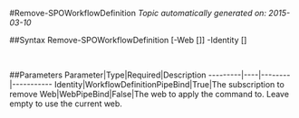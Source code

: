 #Remove-SPOWorkflowDefinition
*Topic automatically generated on: 2015-03-10*


##Syntax
    Remove-SPOWorkflowDefinition [-Web [<WebPipeBind>]] -Identity [<WorkflowDefinitionPipeBind>]

&nbsp;

##Parameters
Parameter|Type|Required|Description
---------|----|--------|-----------
Identity|WorkflowDefinitionPipeBind|True|The subscription to remove
Web|WebPipeBind|False|The web to apply the command to. Leave empty to use the current web.
